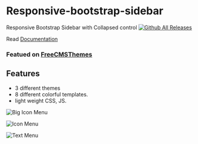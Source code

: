 # Responsive-bootstrap-sidebar
Responsive Bootstrap Sidebar with Collapsed control
[![Github All Releases](https://img.shields.io/github/downloads/nkmswot/responsive-bootstrap-sidebar/total.svg)]()


Read [Documentation](https://8subjects.com/responsive-bootstrap-sidebar/)

### Featued on [FreeCMSThemes]( https://freecmsthemes.com/responsive-bootstrap-sidebar/)

## Features
* 3 different themes
* 8 different colorful templates.
* light weight CSS, JS.

![Big Icon Menu](https://swot.co.in/advt/big-icon-menu.png)

![Icon Menu](https://swot.co.in/advt/icon-menu.png)

![Text Menu](https://swot.co.in/advt/text-menu.png)






